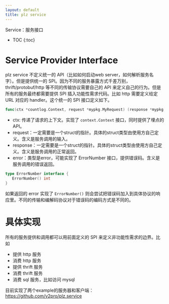 ```yaml
---
layout: default
title: plz service
---
```


Service：服务接口

* TOC
{:toc}

# Service Provider Interface

plz service 不定义统一的 API（比如如何启动web server，如何解析服务名字）。但是提供统一的 SPI。因为不同的服务暴露方式千差万别，thrift/protobuf/http 等不同的传输协议需要自己的 API 来定义自己的行为。但是所有的服务最终都需要提供 SPI 插入功能性需求代码。比如 http 需要定义给定 URL 对应的 handler。这个统一的 SPI 接口定义如下。

```go
func(ctx *countlog.Context, request *mypkg.MyRequest) (response *mypkg.MyResponse, err error)
```

* ctx: 传递了请求的上下文。实现了 `context.Context` 接口，同时提供了埋点的 API。
* request：一定需要是一个struct的指针。具体的struct类型由使用方自己定义。含义是服务调用的输入。
* response：一定需要是一个struct的指针。具体的struct类型由使用方自己定义。含义是服务调用的正常返回。
* error：类型是error，可能实现了 ErrorNumber 接口，提供错误码。含义是服务调用的错误返回。

```go
type ErrorNumber interface {
   ErrorNumber() int
}
```

如果返回的 error 实现了 `ErrorNumber()` 则会尝试把错误码加入到具体协议的响应里。不同的传输和编解码协议对于错误码的编码方式是不同的。

# 具体实现

所有的服务提供和调用都可以用前面定义的 SPI 来定义非功能性需求的边界。比如

* 提供 http 服务
* 消费 http 服务
* 提供 thrift 服务
* 消费 thrift 服务
* 消费 sql 服务，比如访问 mysql

目前实现了两个example的服务器和客户端：https://github.com/v2pro/plz.service
